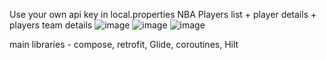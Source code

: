 Use your own api key in local.properties
NBA Players list + player details + players team details
![image](https://github.com/Sophie713/NBAPlayers/assets/32556310/075f2b6a-473f-48ca-a481-595accc29e06)
![image](https://github.com/Sophie713/NBAPlayers/assets/32556310/10a1c975-7eb8-4aa0-9630-d215bd44a043)
![image](https://github.com/Sophie713/NBAPlayers/assets/32556310/f8d54486-78f0-4b6f-980d-3f88c62315be)

main libraries - compose, retrofit, Glide, coroutines, Hilt
